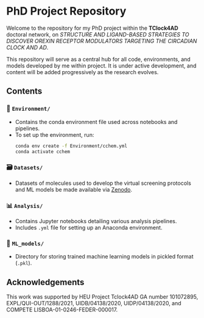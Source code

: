 # PhD Project Repository

Welcome to the repository for my PhD project within the **TClock4AD** doctoral network, on *STRUCTURE AND LIGAND-BASED STRATEGIES TO DISCOVER OREXIN RECEPTOR MODULATORS TARGETING THE CIRCADIAN CLOCK AND AD*.

This repository will serve as a central hub for all code, environments, and models developed by me within project. It is under active development, and content will be added progressively as the research evolves.

## Contents
### 🧪 `Environment/`
- Contains the conda environment file used across notebooks and pipelines.
- To set up the environment, run:
  ```bash
  conda env create -f Environment/cchem.yml
  conda activate cchem

### 🗃️ `Datasets/`
- Datasets of molecules used to develop the virtual screening protocols and ML models be made available via [Zenodo](https://zenodo.org/).

### 📊 `Analysis/`
- Contains Jupyter notebooks detailing various analysis pipelines.
- Includes `.yml` file for setting up an Anaconda environment.

### 🤖 `ML_models/`
- Directory for storing trained machine learning models in pickled format (`.pkl`).


## Acknowledgements
This work was supported by HEU Project Tclock4AD GA number 101072895, EXPL/QUI-OUT/1288/2021, UIDB/04138/2020, UIDP/04138/2020, and COMPETE LISBOA-01-0246-FEDER-000017. 
